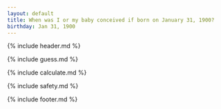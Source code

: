 ```yaml
---
layout: default
title: When was I or my baby conceived if born on January 31, 1900?
birthday: Jan 31, 1900
---
```


{% include header.md %}

{% include guess.md %}

{% include calculate.md %}

{% include safety.md %}

{% include footer.md %}



